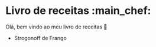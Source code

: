 # Livro de receitas :main_chef:

Olá, bem vindo ao meu livro de receitas :wave:

 - Strogonoff de Frango
